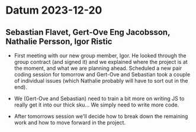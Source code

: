 # Datum 2023-12-20

## Sebastian Flavet, Gert-Ove Eng Jacobsson, Nathalie Persson, Igor Ristic

- First meeting with our new group member, Igor. He looked through the group contract (and signed it) and we explained where the project is at the moment, and what we are planning ahead. Scheduled a new pair coding session for tomorrow and Gert-Ove and Sebastian took a couple of individual issues (which Nathalie probably will have to sort out in the end).

- We (Gert-Ove and Sebastian) need to train a bit more on writing JS to really get it into our thick sku... We simply need to write more code.

- After tomorrows session we'll decide how to break down the remaining work and how to move forward in the project.
